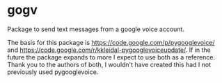 # gogv
Package to send text messages from a google voice account.

The basis for this package is https://code.google.com/p/pygooglevoice/ and 
https://code.google.com/r/kkleidal-pygooglevoiceupdate/.  If in the future 
the package expands to more I expect to use both as a reference.  Thank you
to the authors of both, I wouldn't have created this had I not previously used
pygooglevoice.
